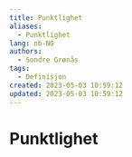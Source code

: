 ```yaml
---
title: Punktlighet
aliases: 
  - Punktlighet
lang: nb-NO
authors:
  - Sondre Grønås
tags:
  - Definisjon
created: 2023-05-03 10:59:12
updated: 2023-05-03 10:59:12
---
```

# Punktlighet
